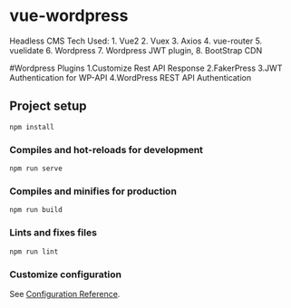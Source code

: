 # vue-wordpress
Headless CMS Tech Used: 1. Vue2 2. Vuex 3. Axios 4. vue-router 5. vuelidate 6. Wordpress 7. Wordpress JWT plugin,  8. BootStrap CDN

#Wordpress Plugins
1.Customize Rest API Response
2.FakerPress
3.JWT Authentication for WP-API
4.WordPress REST API Authentication

## Project setup
```
npm install
```

### Compiles and hot-reloads for development
```
npm run serve
```

### Compiles and minifies for production
```
npm run build
```

### Lints and fixes files
```
npm run lint
```

### Customize configuration
See [Configuration Reference](https://cli.vuejs.org/config/).
